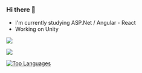 ### Hi there 👋

- I'm currently studying ASP.Net / Angular - React
- Working on Unity


<a href="https://github.com/MikbalYakupoglu"><img src="https://github-readme-stats.vercel.app/api?username=MikbalYakupoglu&show_icons=true&theme=radical"/></a>

<a href="https://github.com/MikbalYakupoglu"><img src="https://github-readme-streak-stats.herokuapp.com/?user=MikbalYakupoglu&theme=radical&hide_border=true" /></a>

<a href="https://github.com/MikbalYakupoglu" align="left"><img src="https://github-readme-stats.vercel.app/api/top-langs/?username=MikbalYakupoglu&langs_count=8&theme=radical&hide_border=true&locale=en&custom_title=Top%20%Languages" alt="Top Languages" /></a>
